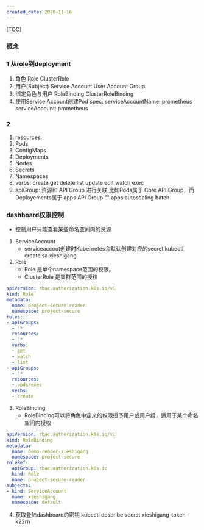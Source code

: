 ```yaml
---
created_date: 2020-11-16
---
```


[TOC]

### 概念
### 1 从role到deployment
1. 角色
Role
ClusterRole
2. 用户(Subject)
Service Account
User Account
Group
3. 绑定角色与用户
RoleBinding
ClusterRoleBinding
4. 使用Service Account创建Pod
    spec:
      serviceAccountName: prometheus
      serviceAccount: prometheus
### 2
1. resources:
  1. Pods
  2. ConfigMaps
  3. Deployments
  4. Nodes
  5. Secrets
  6. Namespaces
2. verbs:
  create
  get
  delete
  list
  update
  edit
  watch
  exec
3. apiGroup:  资源和 API Group 进行关联,比如Pods属于 Core API Group，而Deployements属于 apps API Group
  "" 
  apps
  autoscaling
  batch

### dashboard权限控制
- 控制用户只能查看某些命名空间内的资源
1. ServiceAccount
    - serviceaccout创建时Kubernetes会默认创建对应的secret
    kubectl create sa xieshigang
2. Role  
    - Role 是单个namespace范围的权限。
    - ClusterRole 是集群范围的授权
```yaml
apiVersion: rbac.authorization.k8s.io/v1
kind: Role
metadata:
  name: project-secure-reader
  namespace: project-secure
rules:
- apiGroups:
  - '*'
  resources:
  - '*'
  verbs:
  - get
  - watch
  - list
- apiGroups:
  - '*'
  resources:
  - pods/exec
  verbs:
  - create
```
3. RoleBinding
    - RoleBinding可以将角色中定义的权限授予用户或用户组，适用于某个命名空间内授权
```yaml
apiVersion: rbac.authorization.k8s.io/v1
kind: RoleBinding
metadata:
  name: demo-reader-xieshigang
  namespace: project-secure
roleRef:
  apiGroup: rbac.authorization.k8s.io
  kind: Role
  name: project-secure-reader
subjects:
- kind: ServiceAccount
  name: xieshigang
  namespace: default
```

4. 获取登陆dashboard的密钥
kubectl describe secret xieshigang-token-k22rn

